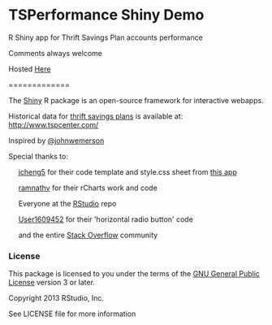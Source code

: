 TSPerformance Shiny Demo
=============

R Shiny app for Thrift Savings Plan accounts performance

Comments always welcome

Hosted [Here](http://www.bit.ly/tsperformance)

=============

The [Shiny](http://rstudio.com/shiny) R package is an open-source framework for interactive webapps.

Historical data for [thrift savings plans](http://en.wikipedia.org/wiki/Thrift_Savings_Plan) is available at: 
http://www.tspcenter.com/

Inspired by [@johnwemerson](http://www.stat.yale.edu/~jay/)

Special thanks to:<p>
&nbsp;&nbsp;&nbsp;&nbsp;&nbsp;[jcheng5](https://github.com/jcheng5) for their code template and style.css sheet from [this app](http://glimmer.rstudio.com/jcheng/leaflet-demo/)<p>
&nbsp;&nbsp;&nbsp;&nbsp;&nbsp;[ramnathv](https://github.com/ramnathv) for their rCharts work and code<p>
&nbsp;&nbsp;&nbsp;&nbsp;&nbsp;Everyone at the [RStudio](https://github.com/rstudio/shiny) repo<p>
&nbsp;&nbsp;&nbsp;&nbsp;&nbsp;[User1609452](http://stackoverflow.com/users/1609452/user1609452) for their 'horizontal radio button' code<p>
&nbsp;&nbsp;&nbsp;&nbsp;&nbsp;and the entire [Stack Overflow](http://stackoverflow.com/) community


### License

This package is licensed to you under the terms of the [GNU General Public License](http://www.gnu.org/licenses/gpl.html) version 3 or later.

Copyright 2013 RStudio, Inc.

See LICENSE file for more information


